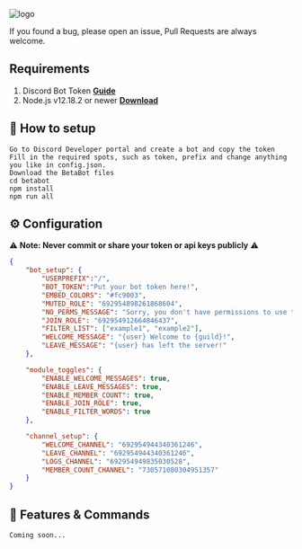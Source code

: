 ![logo](https://i.imgur.com/b1hDQkD.png)

If you found a bug, please open an issue, Pull Requests are always welcome.


## Requirements

1. Discord Bot Token **[Guide](https://discordjs.guide/preparations/setting-up-a-bot-application.html#creating-your-bot)**
3. Node.js v12.18.2 or newer **[Download](https://nodejs.org/dist/v12.18.2/node-v12.18.2-x64.msi)**


## 🚀 How to setup

```
Go to Discord Developer portal and create a bot and copy the token
Fill in the required spots, such as token, prefix and change anything you like in config.json.
Download the BetaBot files
cd betabot
npm install
npm run all
```


## ⚙️ Configuration

⚠️ **Note: Never commit or share your token or api keys publicly** ⚠️

```json
{ 
    "bot_setup": {
        "USERPREFIX":"/",
        "BOT_TOKEN":"Put your bot token here!",
        "EMBED_COLORS": "#fc9003",
        "MUTED_ROLE": "692954898261868604",
        "NO_PERMS_MESSAGE": "Sorry, you don't have permissions to use this!",
        "JOIN_ROLE": "692954912664846437",
        "FILTER_LIST": ["example1", "example2"],
        "WELCOME_MESSAGE": "{user} Welcome to {guild}!",
        "LEAVE_MESSAGE": "{user} has left the server!"
    },

    "module_toggles": {
        "ENABLE_WELCOME_MESSAGES": true,
        "ENABLE_LEAVE_MESSAGES": true,
        "ENABLE_MEMBER_COUNT": true,
        "ENABLE_JOIN_ROLE": true,
        "ENABLE_FILTER_WORDS": true
    },

    "channel_setup": {
        "WELCOME_CHANNEL": "692954944340361246",
        "LEAVE_CHANNEL": "692954944340361246",
        "LOGS_CHANNEL": "692954949835030528",
        "MEMBER_COUNT_CHANNEL": "730571080304951357"
    }
}


```

## 📝 Features & Commands
```
Coming soon...
```